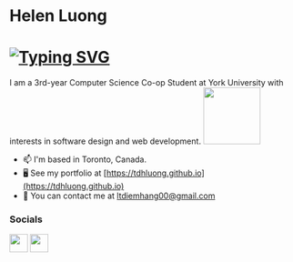 # Helen Luong

[![Typing SVG](https://readme-typing-svg.demolab.com?font=Fira+Code&pause=1000&width=435&lines=Hi!+I'm+Helen+Luong+;3rd+year+Computer+Science+%40+York+;Looking+for+next+internship+%F0%9F%91%80)](https://git.io/typing-svg)
===========================

I am a 3rd-year Computer Science Co-op Student at York University with interests in software design and web development. <img src="https://media.giphy.com/media/JWybLzXs7Hn0JKhSji/giphy.gif" width="100">

* 📫  I'm based in Toronto, Canada.
* 🖥️  See my portfolio at [https://tdhluong.github.io](https://tdhluong.github.io)
* 💬  You can contact me at [ltdiemhang00@gmail.com](mailto:ltdiemhang00@gmail.com)

### Socials

<p align="left"> <a href="https://github.com/tdhluong" target="_blank" rel="noreferrer"><img src="https://raw.githubusercontent.com/danielcranney/readme-generator/main/public/icons/socials/github.svg" width="32" height="32" /></a> <a href="https://www.linkedin.com/in/-helen-luong-/" target="_blank" rel="noreferrer"><img src="https://raw.githubusercontent.com/danielcranney/readme-generator/main/public/icons/socials/linkedin.svg" width="32" height="32" /></a></p>

